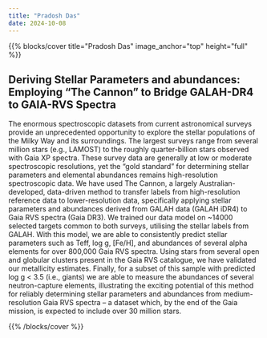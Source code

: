 ```yaml
---
title: "Pradosh Das"
date: 2024-10-08
---
```


{{% blocks/cover title="Pradosh Das" image_anchor="top" height="full" %}}

## Deriving Stellar Parameters and abundances: Employing “The Cannon” to Bridge GALAH-DR4 to GAIA-RVS Spectra

The enormous spectroscopic datasets from current astronomical surveys provide an unprecedented opportunity to explore the stellar populations of the Milky Way and its surroundings. The largest surveys range from several million stars (e.g., LAMOST) to the roughly quarter-billion stars observed with Gaia XP spectra. These survey data are generally at low or moderate spectroscopic resolutions, yet the “gold standard” for determining stellar parameters and elemental abundances remains high-resolution spectroscopic data. We have used The Cannon, a largely Australian-developed, data-driven method to transfer labels from high-resolution reference data to lower-resolution data, specifically applying stellar parameters and abundances derived from GALAH data (GALAH iDR4) to Gaia RVS spectra (Gaia DR3). We trained our data model on ~14000 selected targets common to both surveys, utilising the stellar labels from GALAH. With this model, we are able to consistently predict stellar parameters such as Teff, log g, [Fe/H], and abundances of several alpha elements for over 800,000 Gaia RVS spectra. Using stars from several open and globular clusters present in the Gaia RVS catalogue, we have validated our metallicity estimates. Finally, for a subset of this sample with predicted log g < 3.5 (i.e., giants) we are able to measure the abundances of several neutron-capture elements, illustrating the exciting potential of this method for reliably determining stellar parameters and abundances from medium-resolution Gaia RVS spectra – a dataset which, by the end of the Gaia mission, is expected to include over 30 million stars.

{{% /blocks/cover %}}
                    